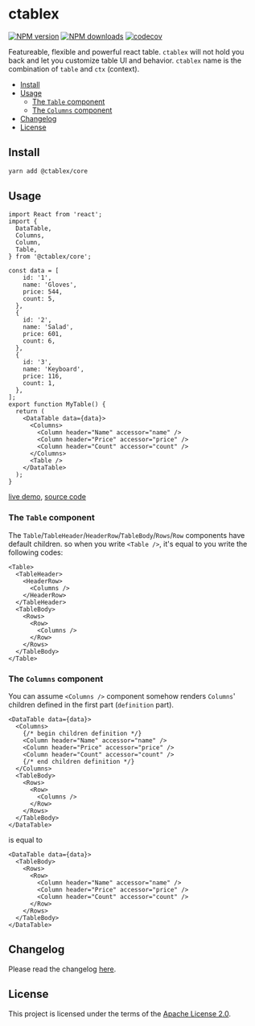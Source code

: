 # ctablex

[![NPM version](https://badgen.net/npm/v/@ctablex/core)](https://npmjs.com/package/@ctablex/core)
[![NPM downloads](https://badgen.net/npm/dm/@ctablex/core)](https://npmjs.com/package/@ctablex/core)
[![codecov](https://codecov.io/gh/ctablex/core/branch/main/graph/badge.svg)](https://codecov.io/gh/ctablex/core)

Featureable, flexible and powerful react table. `ctablex` will not hold you back and let you customize table UI and behavior. `ctablex` name is the combination of `table` and `ctx` (context).

<!-- toc -->

- [Install](#install)
- [Usage](#usage)
  - [The `Table` component](#the-table-component)
  - [The `Columns` component](#the-columns-component)
- [Changelog](#changelog)
- [License](#license)

<!-- tocstop -->

## Install

```bash
yarn add @ctablex/core
```

## Usage

```tsx
import React from 'react';
import {
  DataTable,
  Columns,
  Column,
  Table,
} from '@ctablex/core';

const data = [
    id: '1',
    name: 'Gloves',
    price: 544,
    count: 5,
  },
  {
    id: '2',
    name: 'Salad',
    price: 601,
    count: 6,
  },
  {
    id: '3',
    name: 'Keyboard',
    price: 116,
    count: 1,
  },
];
export function MyTable() {
  return (
    <DataTable data={data}>
      <Columns>
        <Column header="Name" accessor="name" />
        <Column header="Price" accessor="price" />
        <Column header="Count" accessor="count" />
      </Columns>
      <Table />
    </DataTable>
  );
}
```

[live demo](https://codesandbox.io/s/github/ctablex/core/tree/main/examples/basic?file=/src/BasicTable.tsx), [source code](https://github.com/ctablex/core/tree/main/examples/basic)

### The `Table` component

The `Table`/`TableHeader`/`HeaderRow`/`TableBody`/`Rows`/`Row` components have default children. so when you write `<Table />`, it's equal to you write the following codes:

```tsx
<Table>
  <TableHeader>
    <HeaderRow>
      <Columns />
    </HeaderRow>
  </TableHeader>
  <TableBody>
    <Rows>
      <Row>
        <Columns />
      </Row>
    </Rows>
  </TableBody>
</Table>
```

### The `Columns` component

You can assume `<Columns />` component somehow renders `Columns`' children defined in the first part (`definition` part).

```tsx
<DataTable data={data}>
  <Columns>
    {/* begin children definition */}
    <Column header="Name" accessor="name" />
    <Column header="Price" accessor="price" />
    <Column header="Count" accessor="count" />
    {/* end children definition */}
  </Columns>
  <TableBody>
    <Rows>
      <Row>
        <Columns />
      </Row>
    </Rows>
  </TableBody>
</DataTable>
```

is equal to

```tsx
<DataTable data={data}>
  <TableBody>
    <Rows>
      <Row>
        <Column header="Name" accessor="name" />
        <Column header="Price" accessor="price" />
        <Column header="Count" accessor="count" />
      </Row>
    </Rows>
  </TableBody>
</DataTable>
```

## Changelog

Please read the changelog [here](https://github.com/ctablex/core/blob/main/CHANGELOG.md).

## License

This project is licensed under the terms of the [Apache License 2.0](https://github.com/ctablex/core/blob/main/LICENSE).
